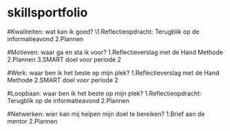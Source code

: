 # skillsportfolio

#Kwaliteiten: wat kan ik goed?
\1.Reflectieopdracht: Terugblik op de informatieavond
2.Plannen

#Motieven: waar ga en sta ik voor?
1.Reflectieverslag met de Hand Methode
2.Plannen
3.SMART doel voor periode 2

#Werk: waar ben ik het beste op mijn plek?
1.Reflectieverslag met de Hand Methode
2.SMART doel voor periode 2

#Loopbaan: waar ben ik het beste op mijn plek?
1.Reflectieopdracht: Terugblik op de informatieavond
2.Plannen

#Netwerken: wier kan mij helpen mijn doel te bereiken?
1.Brief aan de mentor
2.Plannen
